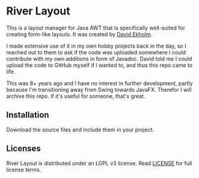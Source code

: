 # River Layout

This is a layout manager for Java AWT that is specifically well-suited for creating form-like layouts. It was created by [David Ekholm](https://github.com/davidekholm). 

I made extensive use of it in my own hobby projects back in the day, so I reached out to them to ask if the code was uploaded somewhere I could contribute with my own additions in form of Javadoc. David told me I could upload the code to GitHub myself if I wanted to, and thus this repo came to life.

This was 8+ years ago and I have no interest in further development, partly because I'm transitioning away from Swing towards JavaFX. Therefor I will archive this repo. If it's useful for someone, that's great.

## Installation

Download the source files and include them in your project.

## Licenses

River Layout is distributed under an LGPL v3 license. Read [LICENSE](LICENSE) for full license terms.